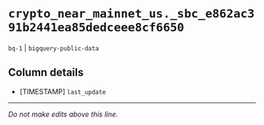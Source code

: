 # `crypto_near_mainnet_us._sbc_e862ac391b2441ea85dedceee8cf6650`
`bq-1` | `bigquery-public-data`

## Column details
* [TIMESTAMP] `last_update`

-------------------------------------------------------------------------------
*Do not make edits above this line.*
